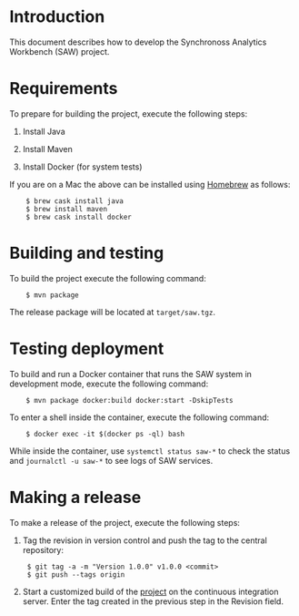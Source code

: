 # Introduction

This document describes how to develop the Synchronoss Analytics
Workbench (SAW) project.

# Requirements

To prepare for building the project, execute the following steps:

1. Install Java

2. Install Maven

3. Install Docker (for system tests)

If you are on a Mac the above can be installed using [Homebrew] as
follows:

        $ brew cask install java
        $ brew install maven
        $ brew cask install docker

[Homebrew]: http://brew.sh/

# Building and testing

To build the project execute the following command:

        $ mvn package
    
The release package will be located at `target/saw.tgz`.

# Testing deployment

To build and run a Docker container that runs the SAW system in
development mode, execute the following command:

        $ mvn package docker:build docker:start -DskipTests

To enter a shell inside the container, execute the following command:

        $ docker exec -it $(docker ps -ql) bash

While inside the container, use `systemctl status saw-*` to check the
status and `journalctl -u saw-*` to see logs of SAW services.

# Making a release

To make a release of the project, execute the following steps:

1. Tag the revision in version control and push the tag to the central
   repository:

        $ git tag -a -m "Version 1.0.0" v1.0.0 <commit>
        $ git push --tags origin

2. Start a customized build of the [project] on the continuous
   integration server.  Enter the tag created in the previous step in
   the Revision field.

[project]: https://bamboo.synchronoss.net:8443/browse/BDA-BDASAW
